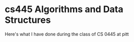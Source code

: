 # cs445 Algorithms and Data Structures
 
Here's what I have done during the class of CS 0445 at pitt
